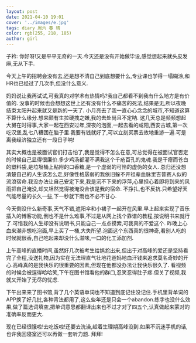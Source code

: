 ```yaml
---
layout: post
date: 2021-04-10 19:01
cover: '../images/e.jpg'
tags: diary 周六 春 晴
color: rgb(255, 218, 185)
author: girl
---
```

子衿:
    你好呀!又是平平无奇的一天.今天还是没有开始做毕设,感觉想起来就头皮发麻,无从下手.
    
今天上午的招聘会没有去,还是想不清自己到底想要什么,专业课也学得一塌糊涂,和HR也已经过了几次手,但没什么意义.

妈妈说让我再试试,可我真的对学术有热情吗?我自己都看不到我有什么地方是有价值的.
没事的时候也会想想这世上还有没有什么不痛苦的死法,结果是无,所以夜晚结束太阳升起来就又是新的一天了.
小月亮去了我一直心心念念的城市,不知道这算不算什么缘分.想来颇有生拉硬拽之嫌,我的去处尚且不定呐.
这几天总是频频想起大舅在时得事,大家一起在西安过年,深夜的泡面,一起去看的咸阳,西安古城,第一次吃汉堡,乱七八糟团在脑子里.我要有钱就好了,可以立刻买票去故地重游一遍.可是离我经济独立还有一段日子呐!

其实大概也是被面试官们打击怕了,我是觉得不怎么在意,可总觉得在被面试官否定的时候自己显得很廉价.多少鸡汤都灌不满我这个千疮百孔的鬼魂.我是干瘪而苍白的塑料袋,是垃圾桶上粘附的口香糖,是一个虚弱的可怜的虚伪的女人.
总归还没想清楚自己的人生该怎么走,好像性格孱弱的我依旧躲不开祖辈血脉里吉普赛人似的流浪宿命.我没办法让自己安定下来,我是沉不下来的浮萍,心里担心着即将到来的风雨把自己淹没,却又坦然觉得被淹没合该是我的宿命.
不挣扎,也不反抗.只希望好天气能尽量的长久一些,下一秒就下雨也不必不甘心.

今天倒没什么新奇事,天气不错,遮阳伞和小裙子一起开在风里.早上起来实现了音乐插入的博客功能,倒也不是什么难事,不过是从网上找个靠谱的教程,按说明书来就行了.可惜我的人生却没有说明书,只能自己一点点摸索,可我真的不爱这个.
昨晚上心血来潮非想吃泡面,早上买了一桶,大失所望.泡面这个东西真的很神奇,看别人吃的时候就很香,自己吃起来却没什么滋味,一口的化工添加剂.

上午高峰的直播时间,虽然好几次被考生给尴尬出来,但出于对高峰的爱还是坚持看完了全程,没送礼物,因为实在无法理直气壮地花爸妈地血汗钱来追求莫名奇妙的开心.高峰真的是我快乐的很重要的因素,但现在他都没办法让我快乐很久了.
看视频的时候会被逗得哈哈笑,下午在图书馆看他的群口,忍笑忍得肚子疼.但关了视频,我就又开始了无尽的忧虑.

下午出来来了图书馆,背了几个英语单词也不知道到底记住没记住.手机里背单词的APP换了好几批,各种背法都用了,这么些年还是只会一个abandon.练字也没什么效果,做了篇选词填空,把单词意思都翻译出来也不过才对了四五个,认真做起来蒙对的准确率反而更大.

现在已经很饿啦!去吃饭啦!还要去洗澡,趁着生理期高峰没到.如果不沉迷手机的话,也许我回寝室还可以再做一套听力题.
拜拜!

